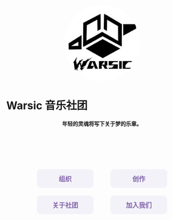 <div align=center><img src="/assets/emblem.jpg" style="border-radius: 50%; overflow: hidden;" /></div>

# Warsic 音乐社团

<div align=center><p><strong>年轻的灵魂将写下关于梦的乐章。</strong></p></div>

<div style="width: 100%; height: auto; text-align:center; margin: 100px auto;">
    <style>
        .btn {
            width: 150px;
            -webkit-border-radius: 10;
            -moz-border-radius: 10;
            border-radius: 10px;
            border: none;
            color: #8064a9;
            font-family: Georgia;
            font-weight: bold;
            font-size: 17px;
            padding: 12px;
            margin: 10px 20px;
            background: #f4f2f9;
            text-decoration: none;
            cursor: pointer;
        }
        .btn:hover {
            color: white;
            background: #8064a9;
            text-decoration: none;
        }
    </style>
    <button class="btn" onclick='location.href = ("/organ");'>组织</button>
    <button class="btn" onclick='location.href = ("/create");'>创作</button>
    <button class="btn" onclick='location.href = ("/aboutus");'>关于社团</button>
    <button class="btn" onclick='location.href = ("/joinus");'>加入我们</button>
</div>
